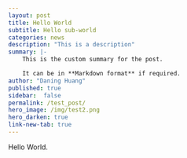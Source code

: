 ```yaml
---
layout: post
title: Hello World
subtitle: Hello sub-world
categories: news
description: "This is a description"
summary: |-
    This is the custom summary for the post.

    It can be in **Markdown format** if required.
author: "Daning Huang"
published: true
sidebar:  false
permalink: /test_post/
hero_image: /img/test2.png
hero_darken: true
link-new-tab: true
---
```


Hello World.
